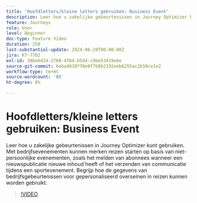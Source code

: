 ```yaml
---
title: 'Hoofdletters/kleine letters gebruiken: Business Event'
description: Leer hoe u zakelijke gebeurtenissen in Journey Optimizer kunt gebruiken. Begrijp hoe de gegevens van bedrijfsgebeurtenissen voor gepersonaliseerd overseinen in reizen kunnen worden gebruikt.
feature: Journeys
role: User
level: Beginner
doc-type: Feature Video
duration: 250
last-substantial-update: 2024-06-28T00:00:00Z
jira: KT-7702
exl-id: 38be6d24-2760-4fb4-b5d4-c9be53419e6e
source-git-commit: 6eba4838f70e8f7b8b2192eeb6255ac2b50ce1e2
workflow-type: tm+mt
source-wordcount: '85'
ht-degree: 0%

---
```



# Hoofdletters/kleine letters gebruiken: Business Event

Leer hoe u zakelijke gebeurtenissen in Journey Optimizer kunt gebruiken. Met bedrijfsevenementen kunnen merken reizen starten op basis van niet-persoonlijke evenementen, zoals het melden van abonnees wanneer een nieuwspublicatie nieuwe inhoud heeft of het verzenden van communicatie tijdens een sportevenement. Begrijp hoe de gegevens van bedrijfsgebeurtenissen voor gepersonaliseerd overseinen in reizen kunnen worden gebruikt.

>[!VIDEO](https://video.tv.adobe.com/v/334234/?learn=on)
